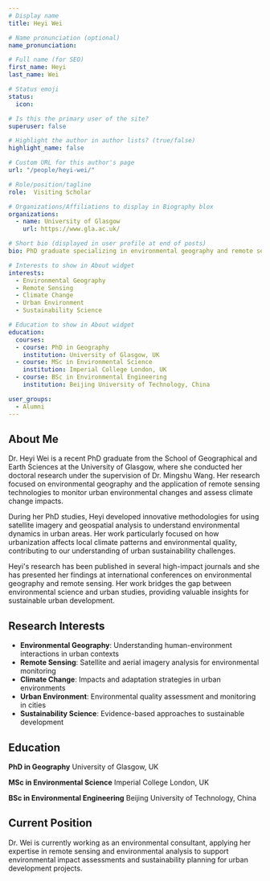 ```yaml
---
# Display name
title: Heyi Wei

# Name pronunciation (optional)
name_pronunciation:

# Full name (for SEO)
first_name: Heyi
last_name: Wei

# Status emoji
status:
  icon:

# Is this the primary user of the site?
superuser: false

# Highlight the author in author lists? (true/false)
highlight_name: false

# Custom URL for this author's page
url: "/people/heyi-wei/"

# Role/position/tagline
role:  Visiting Scholar

# Organizations/Affiliations to display in Biography blox
organizations:
  - name: University of Glasgow
    url: https://www.gla.ac.uk/

# Short bio (displayed in user profile at end of posts)
bio: PhD graduate specializing in environmental geography and remote sensing applications.

# Interests to show in About widget
interests:
  - Environmental Geography
  - Remote Sensing
  - Climate Change
  - Urban Environment
  - Sustainability Science

# Education to show in About widget
education:
  courses:
  - course: PhD in Geography
    institution: University of Glasgow, UK
  - course: MSc in Environmental Science
    institution: Imperial College London, UK
  - course: BSc in Environmental Engineering
    institution: Beijing University of Technology, China

user_groups:
  - Alumni
---
```


## About Me

Dr. Heyi Wei is a recent PhD graduate from the School of Geographical and Earth Sciences at the University of Glasgow, where she conducted her doctoral research under the supervision of Dr. Mingshu Wang. Her research focused on environmental geography and the application of remote sensing technologies to monitor urban environmental changes and assess climate change impacts.

During her PhD studies, Heyi developed innovative methodologies for using satellite imagery and geospatial analysis to understand environmental dynamics in urban areas. Her work particularly focused on how urbanization affects local climate patterns and environmental quality, contributing to our understanding of urban sustainability challenges.

Heyi's research has been published in several high-impact journals and she has presented her findings at international conferences on environmental geography and remote sensing. Her work bridges the gap between environmental science and urban studies, providing valuable insights for sustainable urban development.

## Research Interests

- **Environmental Geography**: Understanding human-environment interactions in urban contexts
- **Remote Sensing**: Satellite and aerial imagery analysis for environmental monitoring
- **Climate Change**: Impacts and adaptation strategies in urban environments
- **Urban Environment**: Environmental quality assessment and monitoring in cities
- **Sustainability Science**: Evidence-based approaches to sustainable development

## Education

**PhD in Geography**
University of Glasgow, UK

**MSc in Environmental Science**
Imperial College London, UK

**BSc in Environmental Engineering**
Beijing University of Technology, China

## Current Position

Dr. Wei is currently working as an environmental consultant, applying her expertise in remote sensing and environmental analysis to support environmental impact assessments and sustainability planning for urban development projects.
